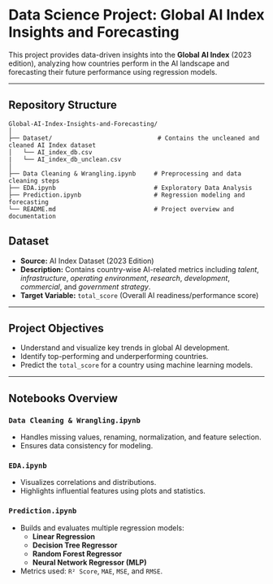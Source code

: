 # Data Science Project: Global AI Index Insights and Forecasting

This project provides data-driven insights into the **Global AI Index** (2023 edition), analyzing how countries perform in the AI landscape and forecasting their future performance using regression models.

---

## Repository Structure

```plaintext
Global-AI-Index-Insights-and-Forecasting/
│
├── Dataset/                             # Contains the uncleaned and cleaned AI Index dataset
│   └── AI_index_db.csv
|   └── AI_index_db_unclean.csv          
│
├── Data Cleaning & Wrangling.ipynb     # Preprocessing and data cleaning steps
├── EDA.ipynb                           # Exploratory Data Analysis
├── Prediction.ipynb                    # Regression modeling and forecasting
└── README.md                           # Project overview and documentation

```
## Dataset

- **Source:** AI Index Dataset (2023 Edition)
- **Description:** Contains country-wise AI-related metrics including *talent*, *infrastructure*, *operating environment*, *research*, *development*, *commercial*, and *government strategy*.
- **Target Variable:** `total_score` (Overall AI readiness/performance score)

---

## Project Objectives

- Understand and visualize key trends in global AI development.
- Identify top-performing and underperforming countries.
- Predict the `total_score` for a country using machine learning models.

---

## Notebooks Overview

### `Data Cleaning & Wrangling.ipynb`
- Handles missing values, renaming, normalization, and feature selection.
- Ensures data consistency for modeling.

### `EDA.ipynb`
- Visualizes correlations and distributions.
- Highlights influential features using plots and statistics.

### `Prediction.ipynb`
- Builds and evaluates multiple regression models:
  - **Linear Regression**
  - **Decision Tree Regressor**
  - **Random Forest Regressor**
  - **Neural Network Regressor (MLP)**
- Metrics used: `R² Score`, `MAE`, `MSE`, and `RMSE`.

